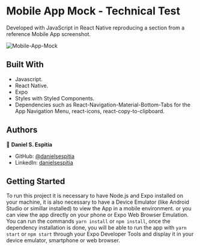 # Mobile App Mock - Technical Test

Developed with JavaScript in React Native reproducing a section from a reference Mobile App screenshot.

![Mobile-App-Mock](https://user-images.githubusercontent.com/63252057/111131145-f1267880-8545-11eb-8d63-01397e28e4c9.PNG)

## Built With
- Javascript.
- React Native.
- Expo
- Styles with Styled Components.
- Dependencies such as React-Navigation-Material-Bottom-Tabs for the App Navigation Menu, react-icons, react-copy-to-clipboard.

## Authors

👤 **Daniel S. Espitia**

-   GitHub: [@danielsespitia](https://github.com/danielsespitia)
-   LinkedIn: [danielsespitia](https://linkedin.com/in/danielsespitia)

## Getting Started 
To run this project it is necessary to have Node.js and Expo installed on your machine, it is also necessary to have a Device Emulator (like Android Studio or simillar installed) to view the App in a mobile environment. or you can view the app directly on your phone or Expo Web Browser Emulation. You can run the commands `yarn install` or `npm install`, once the dependency installation is done, you will be able to run the app with `yarn start` or `npm start` through your Expo Developer Tools and display it in your device emulator, smartphone or web browser.
